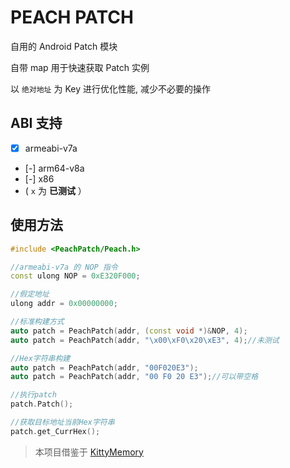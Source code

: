 # PEACH PATCH

自用的 Android Patch 模块

自带 map 用于快速获取 Patch 实例

以 `绝对地址` 为 Key 进行优化性能, 减少不必要的操作

## ABI 支持

- [x] armeabi-v7a
- [-] arm64-v8a
- [-] x86
- ( `x` 为 **已测试** ）

## 使用方法

```c++
#include <PeachPatch/Peach.h>

//armeabi-v7a 的 NOP 指令
const ulong NOP = 0xE320F000;

//假定地址
ulong addr = 0x00000000;

//标准构建方式
auto patch = PeachPatch(addr, (const void *)&NOP, 4);
auto patch = PeachPatch(addr, "\x00\xF0\x20\xE3", 4);//未测试

//Hex字符串构建
auto patch = PeachPatch(addr, "00F020E3");
auto patch = PeachPatch(addr, "00 F0 20 E3");//可以带空格

//执行patch
patch.Patch();

//获取目标地址当前Hex字符串
patch.get_CurrHex();
```

> 本项目借鉴于 [KittyMemory](https://github.com/MJx0/KittyMemory)
